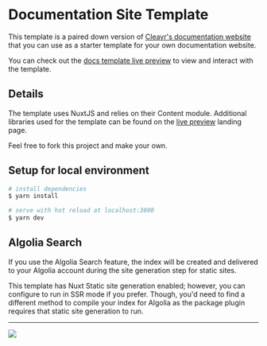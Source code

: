 # Documentation Site Template

This template is a paired down version of [Cleavr's documentation website](https://docs.cleavr.io) that you can use as a starter template for your own documentation website. 

You can check out the [docs template live preview](https://docstemplate.cleavr.cloud) to view and interact with the template. 

## Details

The template uses NuxtJS and relies on their Content module. Additional libraries used for the template can be found on the [live preview](https://docstemplate.cleavr.cloud) landing page. 

Feel free to fork this project and make your own. 

## Setup for local environment

```bash
# install dependencies
$ yarn install

# serve with hot reload at localhost:3000
$ yarn dev
```

## Algolia Search

If you use the Algolia Search feature, the index will be created and delivered to your Algolia account during the site generation step for static sites. 

This template has Nuxt Static site generation enabled; however, you can configure to run in SSR mode if you prefer. Though, you'd need to find a different method to compile your index for Algolia as the package plugin requires that static site generation to run. 

---

[<img src="https://docs.cleavr.io/images/deploy-with-cleavr.png" />](https://cleavr.io/flash?vc-profile=e8d5603c-78ff-49f2-b6cf-badfbdec7aae&webapp=nuxtStatic&repository=cleavr/docs-template&branch=master&vps-region=sfo2&db-server=mysql57&vps-provider=digitalocean&vc-provider=github&vps-plan=s-1vcpu-1gb&flash=true)
